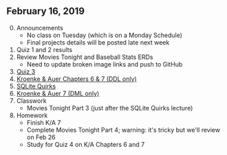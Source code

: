 ## February 16, 2019
0. Announcements
    - No class on Tuesday (which is on a Monday Schedule)
    - Final projects details will be posted late next week
1. Quiz 1 and 2 results
2. Review Movies Tonight and Baseball Stats ERDs
    - Need to update broken image links and push to GitHub
3. [Quiz 3](https://docs.google.com/forms/d/e/1FAIpQLSchaKGbIUOUoRkkPzR_LR9PMwofZzaZa_mMVN0NnazkZKrY0A/viewform?usp=sf_link)
4. [Kroenke & Auer Chapters 6 & 7 (DDL only)](../Slides/L6_From_ERDs_to_SQL_DDL.pdf)
5. [SQLite Quirks](../Slides/L7_SQLite_Quirks.pdf)
6. [Kroenke & Auer 7 (DML only)](../Slides/L8_SQL_DML.pdf)
5. Classwork
    - Movies Tonight Part 3 (just after the SQLite Quirks lecture)
6. Homework
    - Finish K/A 7
    - Complete Movies Tonight Part 4; warning: it's tricky but we'll review on Feb 26
    - Study for Quiz 4 on K/A Chapters 6 and 7
